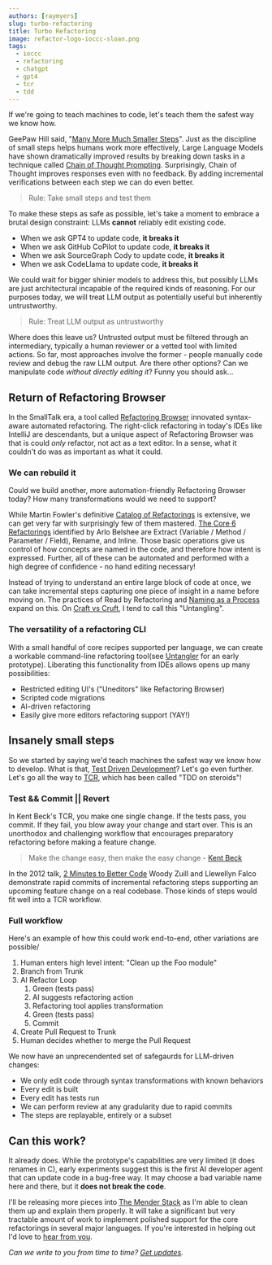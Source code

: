 ```yaml
---
authors: [raymyers]
slug: turbo-refactoring
title: Turbo Refactoring
image: refactor-logo-ioccc-sloan.png
tags:
  - ioccc
  - refactoring
  - chatgpt
  - gpt4
  - tcr
  - tdd
---
```


If we're going to teach machines to code, let's teach them the safest way we know how.

GeePaw Hill said, "[Many More Much Smaller Steps](https://www.geepawhill.org/2021/09/29/many-more-much-smaller-steps-first-sketch/)". Just as the discipline of small steps helps humans work more effectively, Large Language Models have shown dramatically improved results by breaking down tasks in a technique called [Chain of Thought Prompting](https://learnprompting.org/docs/intermediate/chain_of_thought). Surprisingly, Chain of Thought improves responses even with no feedback. By adding incremental verifications between each step we can do even better.

> Rule: Take small steps and test them

To make these steps as safe as possible, let's take a moment to embrace a brutal design constraint: LLMs **cannot** reliably edit existing code.

- When we ask GPT4 to update code, **it breaks it**
- When we ask GitHub CoPilot to update code, **it breaks it**
- When we ask SourceGraph Cody to update code, **it breaks it**
- When we ask CodeLlama to update code, **it breaks it**

We could wait for bigger shinier models to address this, but possibly LLMs are just architectural incapable of the required kinds of reasoning. For our purposes today, we will treat LLM output as potentially useful but inherently untrustworthy.

> Rule: Treat LLM output as untrustworthy

Where does this leave us? Untrusted output must be filtered through an intermediary, typically a human reviewer or a vetted tool with limited actions. So far, most approaches involve the former - people manually code review and debug the raw LLM output. Are there other options? Can we manipulate code *without directly editing it*? Funny you should ask...
## Return of Refactoring Browser

In the SmallTalk era, a tool called [Refactoring Browser](https://wiki.c2.com/?RefactoringBrowser) innovated syntax-aware automated refactoring. The right-click refactoring in today's IDEs like IntelliJ are descendants, but a unique aspect of Refactoring Browser was that is could *only* refactor, not act as a text editor. In a sense, what it couldn't do was as important as what it could.
### We can rebuild it

Could we build another, more automation-friendly Refactoring Browser today? How many transformations would we need to support?

While Martin Fowler's definitive [Catalog of Refactorings](https://refactoring.com/catalog/) is extensive, we can get very far with surprisingly few of them mastered. [The Core 6 Refactorings](https://arlobelshee.com/the-core-6-refactorings/) identified by Arlo Belshee are Extract (Variable / Method / Parameter / Field), Rename, and Inline. Those basic operations give us control of how concepts are named in the code, and therefore how intent is expressed. Further, all of these can be automated and performed with a high degree of confidence - no hand editing necessary!

Instead of trying to understand an entire large block of code at once, we can take incremental steps capturing one piece of insight in a name before moving on. The practices of Read by Refactoring and [Naming as a Process ](https://www.digdeeproots.com/articles/naming-process/naming-as-a-process/) expand on this. On [Craft vs Cruft](https://www.youtube.com/watch?v=5oAs5Jr5njU&list=PLRe4i06eNAcDY4XjMfyEMK6hjnoIOpqk2&index=4), I tend to call this "Untangling".

### The versatility of a refactoring CLI

With a small handful of core recipes supported per language, we can create a workable command-line refactoring tool(see [Untangler](https://github.com/craftvscruft/untangler) for an early prototype). Liberating this functionality from IDEs allows opens up many possibilities:

- Restricted editing UI's ("Uneditors" like Refactoring Browser)
- Scripted code migrations
- AI-driven refactoring
- Easily give more editors refactoring support (YAY!)


## Insanely small steps
So we started by saying we'd teach machines the safest way we know how to develop. What is that, [Test Driven Development](https://en.wikipedia.org/wiki/Test-driven_development)? Let's go even further. Let's go all the way to [TCR](https://www.infoq.com/articles/test-commit-revert/), which has been called "TDD on steroids"!
### Test && Commit || Revert

In Kent Beck's TCR, you make one single change. If the tests pass, you commit. If they fail, you blow away your change and start over. This is an unorthodox and challenging workflow that encourages preparatory refactoring before making a feature change.

> Make the change easy, then make the easy change - [Kent Beck](https://twitter.com/KentBeck/status/250733358307500032?s=20)

In the 2012 talk, [2 Minutes to Better Code](https://www.youtube.com/watch?v=aWiwDdx_rdo) Woody Zuill and Llewellyn Falco demonstrate rapid commits of incremental refactoring steps supporting an upcoming feature change on a real codebase. Those kinds of steps would fit well into a TCR workflow.

### Full workflow

Here's an example of how this could work end-to-end, other variations are possible/

1. Human enters high level intent: "Clean up the Foo module"
2. Branch from Trunk
3. AI Refactor Loop
	1. Green (tests pass)
	2. AI suggests refactoring action
	3. Refactoring tool applies transformation
	4. Green (tests pass)
	5. Commit
4. Create Pull Request to Trunk
5. Human decides whether to merge the Pull Request


We now have an unprecendented set of safegaurds for LLM-driven changes:

* We only edit code through syntax transformations with known behaviors
* Every edit is built
* Every edit has tests run
* We can perform review at any gradularity due to rapid commits
* The steps are replayable, entirely or a subset


## Can this work?

It already does. While the prototype's capabilities are very limited (it does renames in C), early experiments suggest this is the first AI developer agent that can update code in a bug-free way. It may choose a bad variable name here and there, but it **does not break the code**.

I'll be releasing more pieces into [The Mender Stack](/docs/mender-stack) as I'm able to clean them up and explain them properly. It will take a significant but very tractable amount of work to implement polished support for the core refactorings in several major languages. If you're interested in helping out I'd love to [hear from you](https://www.linkedin.com/in/cadrlife/).


*Can we write to you from time to time? [Get updates](/#get-updates).*